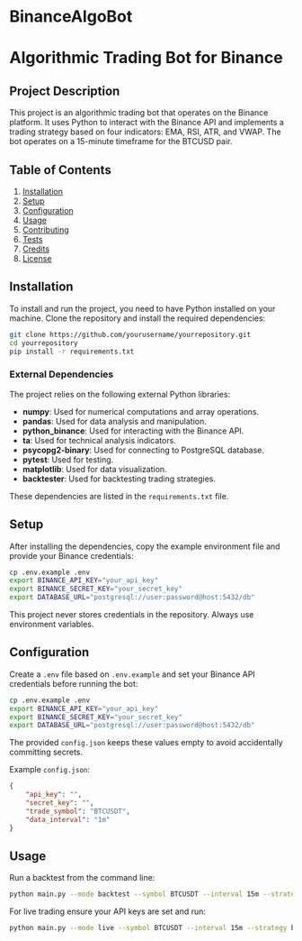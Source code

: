 # BinanceAlgoBot
# Algorithmic Trading Bot for Binance

## Project Description

This project is an algorithmic trading bot that operates on the Binance platform. It uses Python to interact with the Binance API and implements a trading strategy based on four indicators: EMA, RSI, ATR, and VWAP. The bot operates on a 15-minute timeframe for the BTCUSD pair.

## Table of Contents

1. [Installation](#installation)
2. [Setup](#setup)
3. [Configuration](#configuration)
4. [Usage](#usage)
3. [Contributing](#contributing)
4. [Tests](#tests)
5. [Credits](#credits)
6. [License](#license)

## Installation

To install and run the project, you need to have Python installed on your machine. Clone the repository and install the required dependencies:

```bash
git clone https://github.com/yourusername/yourrepository.git
cd yourrepository
pip install -r requirements.txt
```

### External Dependencies

The project relies on the following external Python libraries:

*   **numpy**: Used for numerical computations and array operations.
*   **pandas**: Used for data analysis and manipulation.
*   **python\_binance**: Used for interacting with the Binance API.
*   **ta**: Used for technical analysis indicators.
*   **psycopg2-binary**: Used for connecting to PostgreSQL database.
*   **pytest**: Used for testing.
*   **matplotlib**: Used for data visualization.
*   **backtester**: Used for backtesting trading strategies.

These dependencies are listed in the `requirements.txt` file.

## Setup

After installing the dependencies, copy the example environment file and provide your Binance credentials:

```bash
cp .env.example .env
export BINANCE_API_KEY="your_api_key"
export BINANCE_SECRET_KEY="your_secret_key"
export DATABASE_URL="postgresql://user:password@host:5432/db"
```

This project never stores credentials in the repository. Always use environment variables.

## Configuration

Create a `.env` file based on `.env.example` and set your Binance API credentials before running the bot:

```bash
cp .env.example .env
export BINANCE_API_KEY="your_api_key"
export BINANCE_SECRET_KEY="your_secret_key"
export DATABASE_URL="postgresql://user:password@host:5432/db"
```

The provided `config.json` keeps these values empty to avoid accidentally committing secrets.

Example `config.json`:

```json
{
    "api_key": "",
    "secret_key": "",
    "trade_symbol": "BTCUSDT",
    "data_interval": "1m"
}
```

## Usage

Run a backtest from the command line:

```bash
python main.py --mode backtest --symbol BTCUSDT --interval 15m --strategy btc
```

For live trading ensure your API keys are set and run:

```bash
python main.py --mode live --symbol BTCUSDT --interval 15m --strategy btc
```

